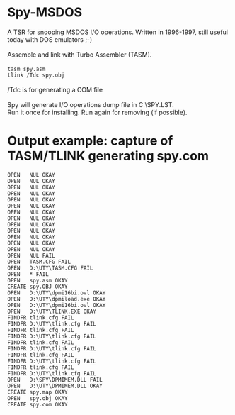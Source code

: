 # Spy-MSDOS
A TSR for snooping MSDOS I/O operations. Written in 1996-1997, still useful today with DOS emulators ;-)<br />
<br />
Assemble and link with Turbo Assembler (TASM).<br />
<br />
```tasm spy.asm```<br />
```tlink /Tdc spy.obj```<br />
<br />
/Tdc is for generating a COM file<br />
<br />
Spy will generate I/O operations dump file in C:\SPY.LST.
<br />
Run it once for installing. Run again for removing (if possible).
<br />
# Output example: capture of TASM/TLINK generating spy.com
```OPEN   NUL OKAY
OPEN   NUL OKAY
OPEN   NUL OKAY
OPEN   NUL OKAY
OPEN   NUL OKAY
OPEN   NUL OKAY
OPEN   NUL OKAY
OPEN   NUL OKAY
OPEN   NUL OKAY
OPEN   NUL OKAY
OPEN   NUL OKAY
OPEN   NUL OKAY
OPEN   NUL OKAY
OPEN   NUL OKAY
OPEN   NUL FAIL
OPEN   TASM.CFG FAIL
OPEN   D:\UTY\TASM.CFG FAIL
OPEN   * FAIL
OPEN   spy.asm OKAY
CREATE spy.OBJ OKAY
OPEN   D:\UTY\dpmi16bi.ovl OKAY
OPEN   D:\UTY\dpmiload.exe OKAY
OPEN   D:\UTY\dpmi16bi.ovl OKAY
OPEN   D:\UTY\TLINK.EXE OKAY
FINDFR tlink.cfg FAIL
FINDFR D:\UTY\tlink.cfg FAIL
FINDFR tlink.cfg FAIL
FINDFR D:\UTY\tlink.cfg FAIL
FINDFR tlink.cfg FAIL
FINDFR D:\UTY\tlink.cfg FAIL
FINDFR tlink.cfg FAIL
FINDFR D:\UTY\tlink.cfg FAIL
FINDFR tlink.cfg FAIL
FINDFR D:\UTY\tlink.cfg FAIL
OPEN   D:\SPY\DPMIMEM.DLL FAIL
OPEN   D:\UTY\DPMIMEM.DLL OKAY
CREATE spy.map OKAY
OPEN   spy.obj OKAY
CREATE spy.com OKAY
```

